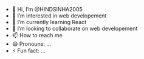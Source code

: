 - 👋 Hi, I’m @HINDSINHA2005
- 👀 I’m interested in web developement
- 🌱 I’m currently learning  React
- 💞️ I’m looking to collaborate on web developement
- 📫 How to reach me 
- 😄 Pronouns: ...
- ⚡ Fun fact: ...

<!---
HINDSINHA2005/HINDSINHA2005 is a ✨ special ✨ repository because its `README.md` (this file) appears on your GitHub profile.
You can click the Preview link to take a look at your changes.
--->
